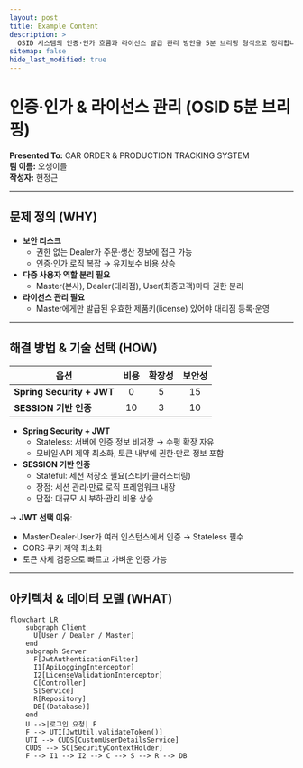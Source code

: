 ```yaml
---
layout: post
title: Example Content
description: >
  OSID 시스템의 인증·인가 흐름과 라이선스 발급 관리 방안을 5분 브리핑 형식으로 정리합니다.
sitemap: false
hide_last_modified: true
---
```


# 인증·인가 & 라이선스 관리 (OSID 5분 브리핑)

**Presented To:** CAR ORDER & PRODUCTION TRACKING SYSTEM  
**팀 이름:** 오생이들  
**작성자:** 현정근

---

## 문제 정의 (WHY)

- **보안 리스크**
    - 권한 없는 Dealer가 주문·생산 정보에 접근 가능
    - 인증·인가 로직 복잡 → 유지보수 비용 상승
- **다중 사용자 역할 분리 필요**
    - Master(본사), Dealer(대리점), User(최종고객)마다 권한 분리
- **라이선스 관리 필요**
    - Master에게만 발급된 유효한 제품키(license) 있어야 대리점 등록·운영

---

## 해결 방법 & 기술 선택 (HOW)

| 옵션                  | 비용 | 확장성 | 보안성 |
|----------------------|:----:|:------:|:------:|
| **Spring Security + JWT** |  0  |   5    |   15   |
| **SESSION 기반 인증**     | 10  |   3    |   10   |

- **Spring Security + JWT**
    - Stateless: 서버에 인증 정보 비저장 → 수평 확장 자유
    - 모바일·API 제약 최소화, 토큰 내부에 권한·만료 정보 포함
- **SESSION 기반 인증**
    - Stateful: 세션 저장소 필요(스티키·클러스터링)
    - 장점: 세션 관리·만료 로직 프레임워크 내장
    - 단점: 대규모 시 부하·관리 비용 상승

→ **JWT 선택 이유**:
- Master·Dealer·User가 여러 인스턴스에서 인증 → Stateless 필수
- CORS·쿠키 제약 최소화
- 토큰 자체 검증으로 빠르고 가벼운 인증 가능

---

## 아키텍처 & 데이터 모델 (WHAT)

```mermaid
flowchart LR
    subgraph Client
      U[User / Dealer / Master]
    end
    subgraph Server
      F[JwtAuthenticationFilter]
      I1[ApiLoggingInterceptor]
      I2[LicenseValidationInterceptor]
      C[Controller]
      S[Service]
      R[Repository]
      DB[(Database)]
    end
    U -->|로그인 요청| F
    F --> UTI[JwtUtil.validateToken()]
    UTI --> CUDS[CustomUserDetailsService]
    CUDS --> SC[SecurityContextHolder]
    F --> I1 --> I2 --> C --> S --> R --> DB
